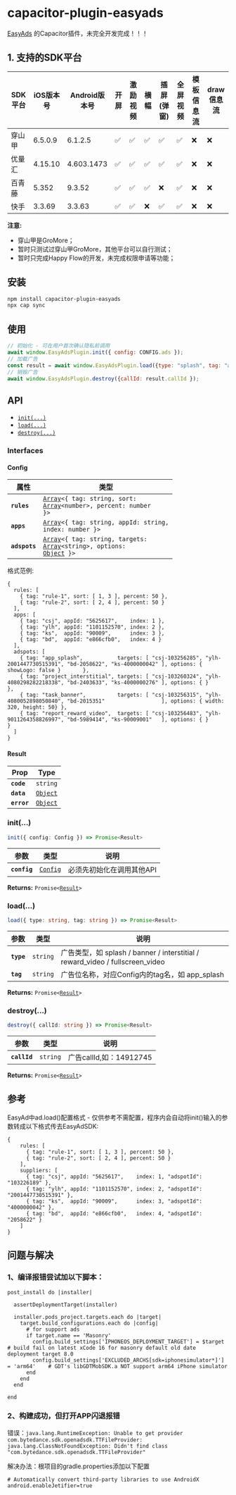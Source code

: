 # capacitor-plugin-easyads

[EasyAds](https://github.com/bayescom/EasyAds) 的Capacitor插件，未完全开发完成！！！

## 1. 支持的SDK平台

| SDK平台 | iOS版本号 | Android版本号   | 开屏 | 激励视频 | 横幅 | 插屏(弹窗) | 全屏视频 | 模板信息流 | draw信息流 |
|--------|----------|----------------|-----|--------|------|-----------|---------|----------|-----------| 
| 穿山甲  |6.5.0.9   | 6.1.2.5        |✅   | ✅      | ✅   | ✅        | ✅       | ❌       | ❌        |
| 优量汇  |4.15.10   | 4.603.1473     |✅   | ✅      | ✅   | ✅        | ✅       | ❌       | ❌        |
| 百青藤  |5.352     | 9.3.52         |✅   | ✅      | ✅   | ❌        | ✅       | ❌       | ❌        |
| 快手   |3.3.69     | 3.3.63         |✅   | ✅      | ❌   | ✅        | ✅       | ❌       | ❌        |

**注意:** 
* 穿山甲是GroMore；
* 暂时只测试过穿山甲GroMore，其他平台可以自行测试；
* 暂时只完成Happy Flow的开发，未完成权限申请等功能；

## 安装

```bash
npm install capacitor-plugin-easyads
npx cap sync
```

## 使用

```javascript
// 初始化 - 可在用户首次确认隐私前调用
await window.EasyAdsPlugin.init({ config: CONFIG.ads });
// 加载广告
const result = await window.EasyAdsPlugin.load({type: "splash", tag: "app_splash"});
// 销毁广告
await window.EasyAdsPlugin.destroy({callId: result.callId });
```

## API

<docgen-index>

* [`init(...)`](#init)
* [`load(...)`](#load)
* [`destroy(...)`](#destroy)

</docgen-index>

<docgen-api>
<!--Update the source file JSDoc comments and rerun docgen to update the docs below-->

### Interfaces


#### Config

| 属性          | 类型                                          |
| ------------- | -------------------------------------------- |
| **`rules`**   | <code><a href="#array">Array</a>&lt;{ tag: string, sort: <a href="#array">Array</a>&lt;number&gt;, percent: number }&gt;</code> |
| **`apps`**    | <code><a href="#array">Array</a>&lt;{ tag: string, appId: string, index: number }&gt;</code> |
| **`adspots`** | <code><a href="#array">Array</a>&lt;{ tag: string, targets: <a href="#array">Array</a>&lt;string&gt;, options: <a href="#object">Object</a> }&gt;</code> |

格式范例:
```
{ 
  rules: [
    { tag: "rule-1", sort: [ 1, 3 ], percent: 50 },
    { tag: "rule-2", sort: [ 2, 4 ], percent: 50 }
  ],
  apps: [
    { tag: "csj", appId: "5625617",    index: 1 },
    { tag: "ylh", appId: "1101152570", index: 2 },
    { tag: "ks",  appId: "90009",      index: 3 },
    { tag: "bd",  appId: "e866cfb0",   index: 4 }
  ],
  adspots: [
    { tag: "app_splash",           targets: [ "csj-103256285", "ylh-2001447730515391", "bd-2058622", "ks-4000000042" ], options: { showLogo: false }       },
    { tag: "project_interstitial", targets: [ "csj-103260324", "ylh-4080298282218338", "bd-2403633", "ks-4000000276" ], options: { }                       },
    { tag: "task_banner",          targets: [ "csj-103256315", "ylh-4080052898050840", "bd-2015351"                  ], options: { width: 320, height: 50} },
    { tag: "report_reward_video",  targets: [ "csj-103256483", "ylh-9011264358826997", "bd-5989414", "ks-90009001"   ], options: { }                       }
  ]
}
```

#### Result

| Prop        | Type                                      |
| ----------- | ----------------------------------------- |
| **`code`**  | <code>string</code>                       |
| **`data`**  | <code><a href="#object">Object</a></code> |
| **`error`** | <code><a href="#object">Object</a></code> |




### init(...)

```typescript
init({ config: Config }) => Promise<Result>
```

| 参数          | 类型                                      | 说明  
| ------------ | ----------------------------------------- | ------------ 
| **`config`** | <code><a href="#config">Config</a></code> | 必须先初始化在调用其他API

**Returns:** <code>Promise&lt;<a href="#result">Result</a>&gt;</code>


### load(...)

```typescript
load({ type: string, tag: string }) => Promise<Result>
```

| 参数       | 类型                 | 说明
| ---------- | ------------------- | --------------
| **`type`** | <code>string</code> | 广告类型，如 splash / banner / interstitial / reward_video / fullscreen_video
| **`tag`**  | <code>string</code> | 广告位名称，对应Config内的tag名，如 app_splash

**Returns:** <code>Promise&lt;<a href="#result">Result</a>&gt;</code>


### destroy(...)

```typescript
destroy({ callId: string }) => Promise<Result>
```

| 参数          | 类型                 | 说明
| ------------- | ------------------- | --------------
| **`callId`**  | <code>string</code> | 广告callId,如：14912745

**Returns:** <code>Promise&lt;<a href="#result">Result</a>&gt;</code>


</docgen-api>

## 参考
EasyAd中ad.load()配置格式 - 仅供参考不需配置，程序内会自动将init()输入的参数转成以下格式传去EasyAdSDK:
```
{
    rules: [
      { tag: "rule-1", sort: [ 1, 3 ], percent: 50 },
      { tag: "rule-2", sort: [ 2, 4 ], percent: 50 }
    ],
    suppliers: [
      { tag: "csj", appId: "5625617",    index: 1, "adspotId": "103226189" },
      { tag: "ylh", appId: "1101152570", index: 2, "adspotId": "2001447730515391" },
      { tag: "ks",  appId: "90009",      index: 3, "adspotId": "4000000042" },
      { tag: "bd",  appId: "e866cfb0",   index: 4, "adspotId": "2058622" }
    ]
}
```

## 问题与解决
### 1、编译报错尝试加以下脚本：
```pod
post_install do |installer|
  
  assertDeploymentTarget(installer)
  
  installer.pods_project.targets.each do |target|
    target.build_configurations.each do |config|
      # for support ads
      if target.name == 'Masonry'
        config.build_settings['IPHONEOS_DEPLOYMENT_TARGET'] = $target              # build fail on latest xCode 16 for masonry default old date deployment target 8.0
        config.build_settings['EXCLUDED_ARCHS[sdk=iphonesimulator*]'] = 'arm64'    # GDT's libGDTMobSDK.a NOT support arm64 iPhone simulator
      end
    end
  end
  
end
```



### 2、构建成功，但打开APP闪退报错

错误：`java.lang.RuntimeException: Unable to get provider com.bytedance.sdk.openadsdk.TTFileProvider: java.lang.ClassNotFoundException: Didn't find class "com.bytedance.sdk.openadsdk.TTFileProvider"`

解决办法：根项目的gradle.properties添加以下配置
```properties
# Automatically convert third-party libraries to use AndroidX
android.enableJetifier=true
```
